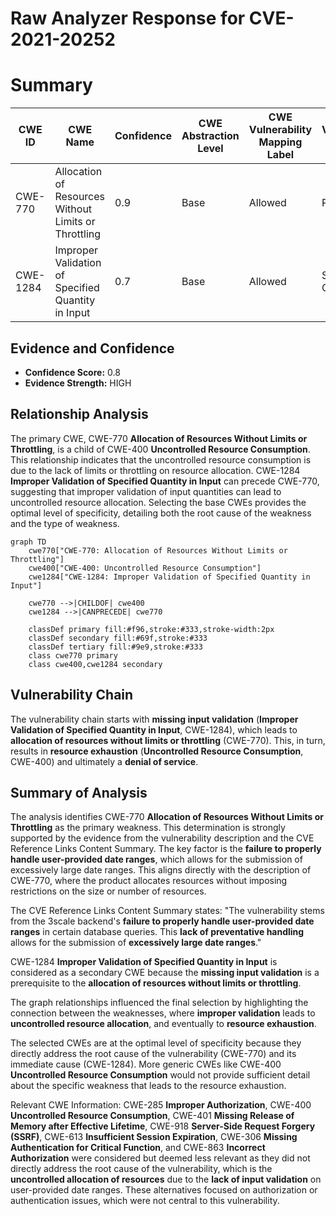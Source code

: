 # Raw Analyzer Response for CVE-2021-20252

# Summary
| CWE ID | CWE Name | Confidence | CWE Abstraction Level | CWE Vulnerability Mapping Label | CWE-Vulnerability Mapping Notes |
|---|---|---|---|---|---|
| CWE-770 | Allocation of Resources Without Limits or Throttling | 0.9 | Base | Allowed | Primary CWE |
| CWE-1284 | Improper Validation of Specified Quantity in Input | 0.7 | Base | Allowed | Secondary Candidate |

## Evidence and Confidence

*   **Confidence Score:** 0.8
*   **Evidence Strength:** HIGH

## Relationship Analysis
The primary CWE, CWE-770 **Allocation of Resources Without Limits or Throttling**, is a child of CWE-400 **Uncontrolled Resource Consumption**. This relationship indicates that the uncontrolled resource consumption is due to the lack of limits or throttling on resource allocation. CWE-1284 **Improper Validation of Specified Quantity in Input** can precede CWE-770, suggesting that improper validation of input quantities can lead to uncontrolled resource allocation. Selecting the base CWEs provides the optimal level of specificity, detailing both the root cause of the weakness and the type of weakness.

```mermaid
graph TD
    cwe770["CWE-770: Allocation of Resources Without Limits or Throttling"]
    cwe400["CWE-400: Uncontrolled Resource Consumption"]
    cwe1284["CWE-1284: Improper Validation of Specified Quantity in Input"]
    
    cwe770 -->|CHILDOF| cwe400
    cwe1284 -->|CANPRECEDE| cwe770
    
    classDef primary fill:#f96,stroke:#333,stroke-width:2px
    classDef secondary fill:#69f,stroke:#333
    classDef tertiary fill:#9e9,stroke:#333
    class cwe770 primary
    class cwe400,cwe1284 secondary
```

## Vulnerability Chain
The vulnerability chain starts with **missing input validation** (**Improper Validation of Specified Quantity in Input**, CWE-1284), which leads to **allocation of resources without limits or throttling** (CWE-770). This, in turn, results in **resource exhaustion** (**Uncontrolled Resource Consumption**, CWE-400) and ultimately a **denial of service**.

## Summary of Analysis
The analysis identifies CWE-770 **Allocation of Resources Without Limits or Throttling** as the primary weakness. This determination is strongly supported by the evidence from the vulnerability description and the CVE Reference Links Content Summary. The key factor is the **failure to properly handle user-provided date ranges**, which allows for the submission of excessively large date ranges. This aligns directly with the description of CWE-770, where the product allocates resources without imposing restrictions on the size or number of resources.

The CVE Reference Links Content Summary states: "The vulnerability stems from the 3scale backend's **failure to properly handle user-provided date ranges** in certain database queries. This **lack of preventative handling** allows for the submission of **excessively large date ranges**."

CWE-1284 **Improper Validation of Specified Quantity in Input** is considered as a secondary CWE because the **missing input validation** is a prerequisite to the **allocation of resources without limits or throttling**.

The graph relationships influenced the final selection by highlighting the connection between the weaknesses, where **improper validation** leads to **uncontrolled resource allocation**, and eventually to **resource exhaustion**.

The selected CWEs are at the optimal level of specificity because they directly address the root cause of the vulnerability (CWE-770) and its immediate cause (CWE-1284). More generic CWEs like CWE-400 **Uncontrolled Resource Consumption** would not provide sufficient detail about the specific weakness that leads to the resource exhaustion.

Relevant CWE Information:
CWE-285 **Improper Authorization**, CWE-400 **Uncontrolled Resource Consumption**, CWE-401 **Missing Release of Memory after Effective Lifetime**, CWE-918 **Server-Side Request Forgery (SSRF)**, CWE-613 **Insufficient Session Expiration**, CWE-306 **Missing Authentication for Critical Function**, and CWE-863 **Incorrect Authorization** were considered but deemed less relevant as they did not directly address the root cause of the vulnerability, which is the **uncontrolled allocation of resources** due to the **lack of input validation** on user-provided date ranges. These alternatives focused on authorization or authentication issues, which were not central to this vulnerability.